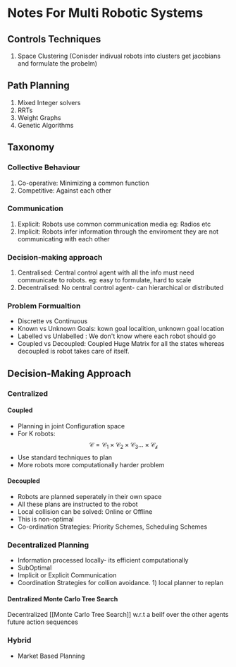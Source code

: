 # Notes For Multi Robotic Systems


## Controls Techniques
1) Space Clustering (Conisder indivual robots into clusters get jacobians and formulate the probelm)

## Path Planning
1) Mixed Integer solvers
2) RRTs
3) Weight Graphs
4) Genetic Algorithms

## Taxonomy

### Collective Behaviour
1) Co-operative: Minimizing a common function 
2) Competitive: Against each other 

### Communication
1) Explicit: Robots use common communication media eg: Radios etc
2) Implicit: Robots infer information through the enviroment they are not communicating with each other

### Decision-making approach
1) Centralised: Central control agent with all the info must need communicate to robots. eg: easy to formulate, hard to scale
2) Decentralised: No central control agent- can hierarchical or distributed

### Problem Formualtion
- Discrette vs Continuous
- Known vs Unknown Goals: kown goal localition, unknown goal location
- Labelled vs Unlabelled : We don't know where each robot should go
- Coupled vs Decoupled: Coupled Huge Matrix for all the states whereas decoupled is robot takes care of itself.

## Decision-Making Approach

### Centralized
#### Coupled
- Planning in joint Configuration space
- For K robots: $$\mathcal{C}= \mathcal{C_1}\times\mathcal{C_2}\times\mathcal{C_3}...\times\mathcal{C_k}$$
- Use standard techniques to plan
- More robots more computationally harder problem

#### Decoupled
- Robots are planned seperately in their own space
- All these plans are instructed to the robot
- Local collision can be solved: Online or Offline
- This is non-optimal
- Co-ordination Strategies: Priority Schemes, Scheduling Schemes

### Decentralized Planning
- Information processed locally- its efficient computationally
- SubOptimal
- Implicit or Explicit Communication
- Coordination Strategies for collion avoidance. 1) local planner to replan

#### Dentralized Monte Carlo Tree Search
Decentralized [[Monte Carlo Tree Search]] w.r.t a beilf over the other agents future action sequences

### Hybrid
- Market Based Planning
